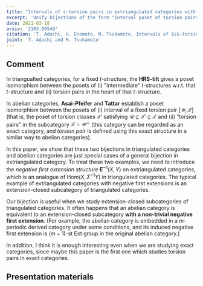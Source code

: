 ```yaml
---
title: "Intervals of s-torsion pairs in extriangulated categories with negative first extensions"
excerpt: 'Unify bijections of the form "Interval poset of torsion pairs is isomorphic to the poset of torsion pairs in another subcategory" in the framework of extriangulated categories.'
date: 2021-03-18
arxiv: '2103.09549'
citation: 'T. Adachi, H. Enomoto, M. Tsukamoto, Intervals of $s$-torsion pairs in extriangulated categories with negative first extensions, arXiv:2103.09549.'
joint: 'T. Adachi and M. Tsukamoto'
---
```


## Comment
In triangualted categories, for a fixed $t$-structure, the **HRS-tilt** gives a poset isomorphism between  the posets of (i) "intermediate" $t$-structures w.r.t. that $t$-structure and (ii) torsion pairs in the heart of that $t$-structure.

In abelian categories, **Asai-Pfeifer** and **Tattar** establish a poset isomorphism between the posets of (i) interval of a fixed torsion pair $[\mathcal{U},\mathcal{T}]$ (that is, the poset of torsion classes $\mathcal{T}'$ satisfying $\mathcal{U} \subseteq \mathcal{T}' \subseteq \mathcal{T}$ and (ii) "torsion pairs" in the subcategory $\mathcal{T} \cap \mathcal{U}^\perp$ (this category can be regarded as an exact category, and *torsion pair* is defined using this exact structure in a similar way to abelian categories).

In this paper, we show that these two bijections in triangulated categories and abelian categories are just special cases of a general bijection in extriangulated category. To treat these two examples, we need to introduce the *negative first extension structure* $\mathbf{E}^{-1}(X,Y)$ on extriangulated categories, which is an analogue of $\mathrm{Hom}(X,\Sigma^{-1} Y)$ in triangulated categories. The typical example of extriangulated categories with negative first extensions is an extension-closed subcategory of triangulated categories.

Our bijection is useful when we study extension-closed subcategories of triangulated categories. It often happens that an abelian category is equivalent to an extension-closed subcategory **with a non-trivial negative first extension**. (For example, the abelian category is embedded in a $m$-periodic derived category under some conditions, and its induced negative first extension is $(m-1)$-st Ext group in the original abelian category.)

In addition, I think it is enough interesting even when we are studying exact categories, since maybe this paper is the first one which studies torsion pairs in exact categories.

## Presentation materials
